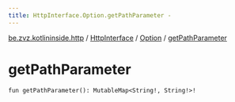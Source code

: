 ```yaml
---
title: HttpInterface.Option.getPathParameter - 
---
```


[be.zvz.kotlininside.http](../../index.html) / [HttpInterface](../index.html) / [Option](index.html) / [getPathParameter](./get-path-parameter.html)

# getPathParameter

`fun getPathParameter(): MutableMap<String!, String!>!`